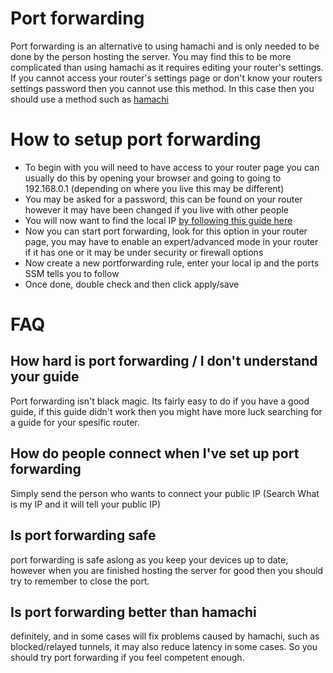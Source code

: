 # Port forwarding

Port forwarding is an alternative to using hamachi and is only needed to be done by the person hosting the server. You may find this to be more complicated than using hamachi as it requires editing your router's settings. If you cannot access your router's settings page or don't know your routers settings password then you cannot use this method. In this case then you should use a method such as [hamachi](https://rarisma.github.io/Simple-Server-Manager/help/connections/general/hamachi)


# How to setup port forwarding
- To begin with you will need to have access to your router page you can usually do this by opening your browser and going to going to 192.168.0.1 (depending on where you live this may be different)
- You may be asked for a password, this can be found on your router however it may have been changed if you live with other people
- You will now want to find the local IP [by following this guide here](https://support.microsoft.com/en-us/windows/find-your-ip-address-f21a9bbc-c582-55cd-35e0-73431160a1b9)
- Now you can start port forwarding, look for this option in your router page, you may have to enable an expert/advanced mode in your router if it has one or it may be under security or firewall options
- Now create a new portforwarding rule, enter your local ip and the ports SSM tells you to follow
- Once done, double check and then click apply/save



# FAQ
## How hard is port forwarding / I don't understand your guide
Port forwarding isn't black magic.
Its fairly easy to do if you have a good guide, if this guide didn't work then you might have more luck searching for a guide for your spesific router.

## How do people connect when I've set up port forwarding
Simply send the person who wants to connect your public IP (Search What is my IP and it will tell your public IP)

## Is port forwarding safe
port forwarding is safe aslong as you keep your devices up to date, however when you are finished hosting the server for good then you should try to remember to close the port.

## Is port forwarding better than hamachi
definitely, and in some cases will fix problems caused by hamachi, such as blocked/relayed tunnels, it may also reduce latency in some cases. So you should try port forwarding if you feel competent enough.

